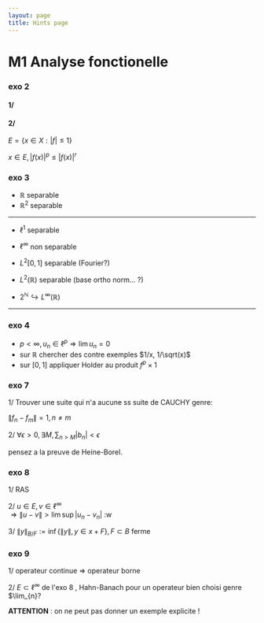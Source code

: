 ```yaml
---
layout: page
title: Hints page
---
```


# M1 Analyse fonctionelle


### exo 2

#### 1/

#### 2/
 $E= \{x \in X:|f| \leq 1 \}$

$x\in E, \,|f(x)|^p \leq |f(x)|^r$

### exo 3



- $\mathbb{R}$ separable
- $\mathbb{R}^2$ separable


---

- $\ell^1$ separable
- $\ell^\infty$ non separable
- $L^2[0,1]$ separable (Fourier?)
- $L^2(\mathbb{R})$ separable (base ortho norm... ?)

- $2^\mathbb{N} \hookrightarrow L^\infty(\mathbb{R})$

---

### exo 4

- $p < \infty,\, u_n \in \ell^p \Rightarrow \lim u_n = 0$
- sur $\mathbb{R}$ chercher des contre exemples $1/x, 1/\sqrt(x)$
- sur $[0,1]$ appliquer Holder au produit $f^p \times 1$ 

### exo 7

1/ Trouver une suite qui n'a aucune ss suite de CAUCHY genre:

$\|f_n - f_m \| = 1,\, n\neq m$

2/ $\forall \epsilon > 0,\, \exists M,\, \sum_{n>M} |b_n| < \epsilon$

pensez a la preuve de Heine-Borel.

### exo 8

1/ RAS

2/ $u \in E, v \in \ell^\infty$  
$\Rightarrow \| u - v \| > \lim \sup | u_n - v_n |$
:w

3/ $\|y \|_{B/F} := \inf \{ \| y \|, y \in x + F\},\, F \subset B$ ferme



### exo 9 

1/ operateur continue => operateur borne

2/ $E \subset \ell^\infty$ de l'exo 8 , Hahn-Banach  pour
un operateur bien choisi genre $\lim_{n}?

**ATTENTION** : on ne peut pas donner un exemple explicite !

